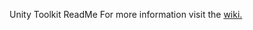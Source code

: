 Unity Toolkit ReadMe
For more information visit the [wiki.](https://github.com/MHopke/unity-toolkit/wiki)

